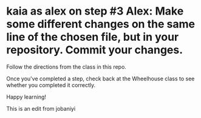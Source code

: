 # kaia as alex on step #3 Alex: Make some different changes on the same line of the chosen file, but in your repository. Commit your changes.

Follow the directions from the class in this repo.

Once you've completed a step, check back at the Wheelhouse class to see whether you completed it correctly.

Happy learning!

This is an edit from jobaniyi
